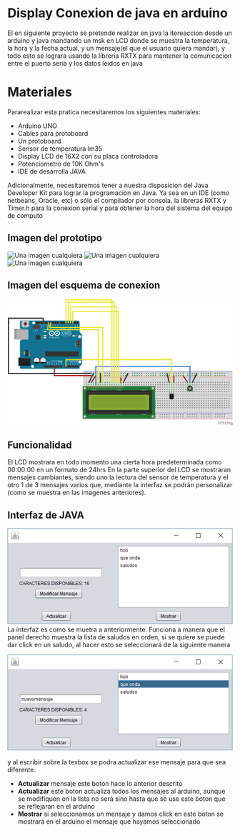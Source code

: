 # Display Conexion de java en arduino
El en siguiente proyecto se pretende realizar en java la itereaccion desde un arduino y java mandando un msk en LCD donde se muestra la temperatura, la hora y la fecha actual, y un mensaje(el que el usuario quiera mandar), y todo esto se lograra usando la libreria RXTX para mantener la comunicacion entre el puerto seria y los datos leidos en java

# Materiales
Pararealizar esta pratica necesitaremos los siguientes materiales:
* Arduino UNO
* Cables para protoboard
* Un protoboard
* Sensor de temperatura lm35
* Display LCD de 16X2 con su placa controladora
* Potenciometro de 10K Ohm's
* IDE de desarrolla JAVA

Adicionalmente, necesitaremos tener a nuestra disposicion del Java Developer Kit para lograr la programacion en Java.
Ya sea en un IDE (como netbeans, Oracle, etc) o sólo el compilador por consola, la libreras RXTX y Timer.h para la 
conexion serial y para obtener la hora del sistema del equipo de computo

## Imagen del prototipo
![Una imagen cualquiera](Evidencia1 "Prototipo")
![Una imagen cualquiera](Evidencia2 "Prototipo")
![Una imagen cualquiera](Evidencia3 "Prototipo")

## Imagen del esquema de conexion
![Una imagen cualquiera](https://github.com/FranciscoMan/DisplaySerial/blob/master/LCD.png "Prototipo")

## Funcionalidad
El LCD mostrara en todo momento una cierta hora predeterminada como 00:00:00 en un formato de 24hrs
En la parte superior del LCD se mostraran mensajes cambiantes, siendo uno la lectura del sensor de temperatura y el otro 1 de 3 mensajes
varios que, mediante la interfaz se podrán personalizar (como se muestra en las imagenes anteriores).

## Interfaz de JAVA
![Una imagen cualquiera](https://github.com/FranciscoMan/DisplaySerial/blob/master/interfaz1.png "interfaz")
La interfaz es como se muetra a anteriormente. Funciona a manera que el panel derecho muestra la lista de saludos en orden,
si se quiere se puede dar click en un saludo, al hacer esto se seleccionará de la siguiente manera

![Una imagen cualquiera](https://github.com/FranciscoMan/DisplaySerial/blob/master/interfaz2.png "interfaz")

y al escribir sobre la texbox se podra actualizar ese mensaje para que sea diferente.

* **Actualizar** mensaje
este boton hace lo anterior descrito
* **Actualizar**
este boton actualiza todos los mensajes al arduino, aunque se modifiquen en la lista no será
sino hasta que se use este boton que se reflejaran en el arduino
* **Mostrar**
si seleccionamos un mensaje y damos click en este boton se mostrará en el arduino el mensaje que hayamos seleccionado
